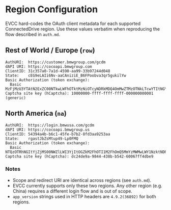 # Region Configuration

EVCC hard-codes the OAuth client metadata for each supported ConnectedDrive
region. Use these values verbatim when reproducing the flow described in
`auth.md`.

## Rest of World / Europe (`row`)

```
AuthURI:  https://customer.bmwgroup.com/gcdm
dAPI URI: https://cocoapi.bmwgroup.com
ClientID: 31c357a0-7a1d-4590-aa99-33b97244d048
State:    cEG9eLAIi6Nv-aaCAniziE_B6FPoobva3qr5gukilYw
Basic Authorization (token exchange):
  Basic MzFjMzU3YTAtN2ExZC00NTkwLWFhOTktMzNiOTcyNDRkMDQ4OmMwZTMzOTNkLTcwYTItNGY2Zi05ZDNjLTg1MzBhZjY0ZDU1Mg==
Captcha site key (hCaptcha): 10000000-ffff-ffff-ffff-000000000001 (generic)
```

## North America (`na`)

```
AuthURI:  https://login.bmwusa.com/gcdm
dAPI URI: https://cocoapi.bmwgroup.us
ClientID: 54394a4b-b6c1-45fe-b7b2-8fd3aa9253aa
State:    rgastJbZsMtup49-Lp0FMQ
Basic Authorization (token exchange):
  Basic NTQzOTRhNGItYjZjMS00NWZlLWI3YjItOGZkM2FhOTI1M2FhOmQ5MmYzMWMwLWY1NzktNDRmNS1hNzdkLTk2NmY4ZjAwZTM1MQ==
Captcha site key (hCaptcha): dc24de9a-9844-438b-b542-60067ff4dbe9
```

### Notes

- Scope and redirect URI are identical across regions (see `auth.md`).
- EVCC currently supports only these two regions. Any other region (e.g. China)
  requires a different login flow and is out of scope.
- `app_version` strings used in HTTP headers are `4.9.2(36892)` for both
  regions.
